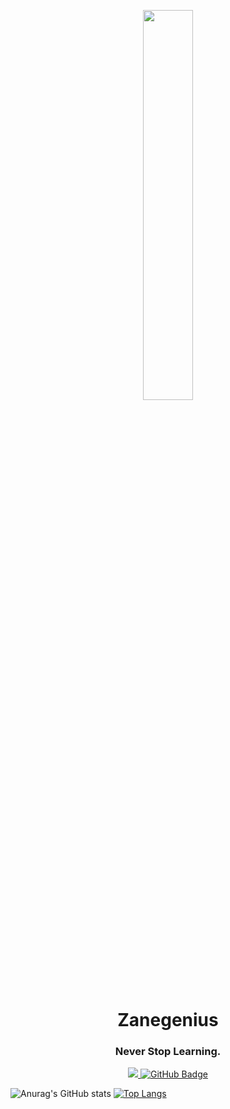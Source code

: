 
<p align="center"><a href="#"><img width="40%" height="auto" src="https://cdn.discordapp.com/attachments/893378078573748235/918982210164498482/68747470733a2f2f6d656469612e646973636f72646170702e6e65742f6174746163686d656e74732f3831333334313636323534353331333833322f3831333334333430343530373236373039322f706f6b656d6f6e5f706978656c2e676966.gif" height="175px"/></a>
<h1 align="center">Zanegenius
<h3 align="center">Never Stop Learning.</h3>

<p align="center">
<a href="https://github.com/Zanegenius/github-profile-views-counter">
    <img src="https://komarev.com/ghpvc/?username=Zanegenius">
</a>
<a href="https://github.com/Zanegenius?tab=followers"><img src="https://img.shields.io/github/followers/Zanegenius?label=Followers&style=social" alt="GitHub Badge"></a>

![Anurag's GitHub stats](https://github-readme-stats.vercel.app/api?username=Zanegenius&show_icons=true&theme=synthwave)
[![Top Langs](https://github-readme-stats.vercel.app/api/top-langs/?username=Zanegenius&layout=compact)](https://github.com/Zanegenius/github-readme-stats)
